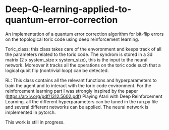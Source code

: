 # Deep-Q-learning-applied-to-quantum-error-correction
An implementation of a quantum error correction algorithm for bit-flip errors on the topological toric code using deep reinforcement learning.

Toric_class:
  this class takes care of the envoronment and keeps track of all the parameters related to the toric code.
  The syndrom is stored in a 3d matrix (2 x system_size x system_size), this is the input to the neural network. 
  Moreover it tracks all the operations on the toric code such that a logical qubit flip (nontrivial loop) can be detected.
  
RL:
  This class contains all the relevant functions and hyperparameters to train the agent and to interact with the toric code environment.
  For the reinforcement learning part I was strongly inspired by the paper (https://arxiv.org/pdf/1312.5602.pdf) Playing Atari with Deep Reinforcement Learning. 
  all the different hyperparameters can be tuned in the run.py file and several different networks can be applied. The neural network is implemented in pytorch.
  
This work is still in progress. 
